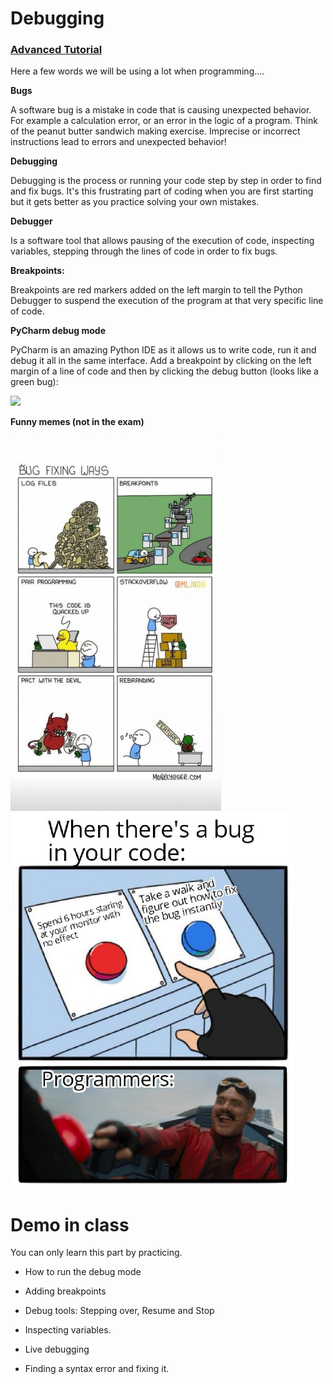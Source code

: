 # Debugging 



### [Advanced Tutorial](https://www.youtube.com/watch?v=j0Wz_uBaDmo)



Here a few words we will be using a lot when programming....


**Bugs**

A software bug is a mistake in code that is causing unexpected behavior. For example a calculation error, or an error in the logic of a program. Think of the peanut butter sandwich making exercise. Imprecise or incorrect instructions lead to errors and unexpected behavior!

**Debugging**

Debugging is the process or running your code step by step in order to find and fix bugs. It's this frustrating part of coding when you are first starting but it gets better as you practice solving your own mistakes. 

**Debugger**

Is a software tool that allows pausing of the execution of code, inspecting variables, stepping through the lines of code in order to fix bugs.

**Breakpoints:**

Breakpoints are red markers added on the left margin to tell the Python Debugger to suspend the execution of the program at that very specific line of code. 

**PyCharm debug mode**

PyCharm is an amazing Python IDE as it allows us to write code, run it and debug it all in the same interface. Add a breakpoint by clicking on the left margin of a line of code and then by clicking the debug button (looks like a green bug):

<img src="Getting_Started/Getting_Started/images/debug_button.png" height=50/>

**Funny memes (not in the exam)**

<img src="Getting_Started/images/debugging_meme.jpg" height=600 class="inline-img"/>

<img src="Getting_Started/images/debugging_meme_2.jpg" height=600/>



# Demo in class

You can only learn this part by practicing. 

- How to run the debug mode

- Adding breakpoints

- Debug tools: Stepping over, Resume and Stop

- Inspecting variables.

- Live debugging

- Finding a syntax error and fixing it.

  

